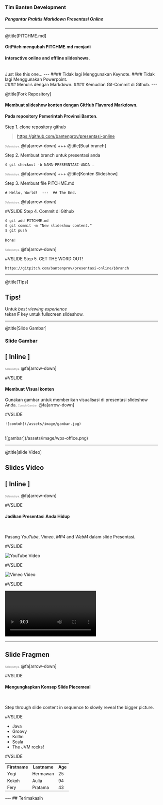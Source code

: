 ### Tim Banten Development

##### Pengantar Praktis Markdown Presentasi Online

---
@title[PITCHME.md]

#### GitPitch mengubah <span class="gold">PITCHME.md</span> menjadi
#### interactive online and offline slideshows.
<br>
<span class="aside">Just like this one...</span>
---
#### Tidak lagi <span class="gray">Menggunakan Keynote</span>.
#### Tidak lagi <span class="gray">Menggunakan Powerpoint</span>.
<br>
#### Menulis dengan <span class="gold">Markdown</span>.
#### Kemudian  <span class="gold">Git-Commit di Github</span>.
---

@title[Fork Repository]

#### Membuat slideshow konten dengan GitHub Flavored Markdown.
#### Pada repository Pemerintah Provinsi Banten.

Step 1. clone repository github
> https://github.com/bantenprov/presentasi-online

<span style="font-size:0.6em; color:gray">Selanjutnya.</span>
@fa[arrow-down]
+++
@title[Buat branch]

Step 2. Membuat branch untuk presentasi anda
```shell
$ git checkout -b NAMA-PRESESNTASI-ANDA .
```
<span style="font-size:0.6em; color:gray">Selanjutnya.</span>
@fa[arrow-down]
+++
@title[Konten Slideshow]

Step 3. Membuat file PITCHME.md
```
# Hello, World!  ---  ## The End.
```
<span style="font-size:0.6em; color:gray">Selanjutnya.</span>
@fa[arrow-down]

#VSLIDE
Step 4. Commit di Github
```shell
$ git add PITCHME.md
$ git commit -m "New slideshow content."
$ git push

Done!
```
<span style="font-size:0.6em; color:gray">Selanjutnya.</span>
@fa[arrow-down]

#VSLIDE
Step 5. GET THE WORD OUT!
```
https://gitpitch.com/bantenprov/presentasi-online/$branch
```
---

@title[Tips]
## Tips!
Untuk *best viewing experience*   
tekan **F** key untuk fullscreen slideshow.

---
@title[Slide Gambar]
### Slide Gambar
## [ Inline ]
<span style="font-size:0.6em; color:gray">Selanjutnya.</span>
@fa[arrow-down]

#VSLIDE
#### Membuat Visual konten
Gunakan gambar untuk memberikan visualisasi di presentasi slideshow Anda.
<span style="font-size:0.6em; color:gray">Contoh Gambar.</span>
@fa[arrow-down]

#VSLIDE

```
![contoh](/assets/image/gambar.jpg)
```
<br>
![gambar](/assets/image/wps-office.png)

---

@title[slide Video]
## Slides Video
## [ Inline ]

<span style="font-size:0.6em; color:gray">Selanjutnya.</span>
@fa[arrow-down]

#VSLIDE

#### Jadikan Presentasi Anda Hidup

<br>

Pasang *YouTube*, *Vimeo*, *MP4* and *WebM* dalam slide Presentasi.

#VSLIDE

![YouTube Video](https://www.youtube.com/embed/dNJdJIwCF_Y)

#VSLIDE

![Vimeo Video](https://player.vimeo.com/video/125471012)

#VSLIDE

![MP4 Video](http://clips.vorwaerts-gmbh.de/big_buck_bunny.mp4)

---
## Slide Fragmen
<span style="font-size:0.6em; color:gray">Selanjutnya.</span>
@fa[arrow-down]

#VSLIDE

#### Mengungkapkan Konsep Slide Piecemeal

<br>

Step through slide content in sequence to slowly reveal the bigger picture.

#VSLIDE

- Java
- Groovy     <!-- .element: class="fragment" -->
- Kotlin     <!-- .element: class="fragment" -->
- Scala     <!-- .element: class="fragment" -->
- The JVM rocks! <!-- .element: class="fragment" -->

#VSLIDE

<table>
  <tr>
    <th>Firstname</th>
    <th>Lastname</th> 
    <th>Age</th>
  </tr>
  <tr>
    <td>Yogi</td>
    <td>Hermawan</td>
    <td>25</td>
  </tr>
  <tr class="fragment">
    <td>Kokoh</td>
    <td>Aulia</td>
    <td>94</td>
  </tr>
  <tr class="fragment">
    <td>Fery</td>
    <td>Pratama</td>
    <td>43</td>
  </tr>
</table>
---
## Terimakasih
